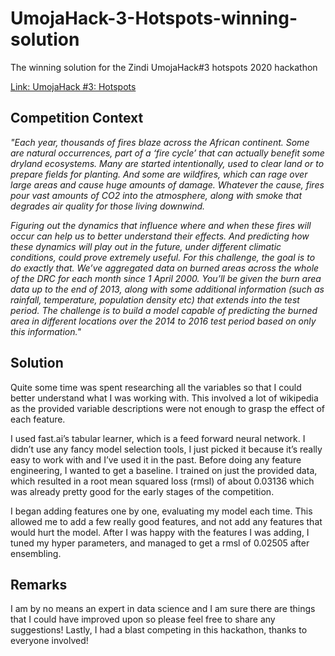 # UmojaHack-3-Hotspots-winning-solution
The winning solution for the Zindi UmojaHack#3 hotspots 2020 hackathon

[Link: UmojaHack #3: Hotspots](https://zindi.africa/hackathons/umojahack-3-hotspots)

## Competition Context
_"Each year, thousands of fires blaze across the African continent. Some are natural occurrences, part of a ‘fire cycle’ that can actually benefit some dryland ecosystems. Many are started intentionally, used to clear land or to prepare fields for planting. And some are wildfires, which can rage over large areas and cause huge amounts of damage. Whatever the cause, fires pour vast amounts of CO2 into the atmosphere, along with smoke that degrades air quality for those living downwind._

_Figuring out the dynamics that influence where and when these fires will occur can help us to better understand their effects. And predicting how these dynamics will play out in the future, under different climatic conditions, could prove extremely useful. For this challenge, the goal is to do exactly that. We’ve aggregated data on burned areas across the whole of the DRC for each month since 1 April 2000. You’ll be given the burn area data up to the end of 2013, along with some additional information (such as rainfall, temperature, population density etc) that extends into the test period. The challenge is to build a model capable of predicting the burned area in different locations over the 2014 to 2016 test period based on only this information."_

## Solution
Quite some time was spent researching all the variables so that I could better understand what I was working with. This involved a lot of wikipedia as the provided variable descriptions were not enough to grasp the effect of each feature. 

I used fast.ai’s tabular learner, which is a feed forward neural network. I didn’t use any fancy model selection tools, I just picked it because it’s really easy to work with and I’ve used it in the past. Before doing any feature engineering, I wanted to get a baseline. I trained on just the provided data, which resulted in a root mean squared loss (rmsl) of about 0.03136 which was already pretty good for the early stages of the competition.

I began adding features one by one, evaluating my model each time. This allowed me to add a few really good features, and not add any features that would hurt the model. After I was happy with the features I was adding, I tuned my hyper parameters,  and managed to get a rmsl of 0.02505 after ensembling.


## Remarks
I am by no means an expert in data science and I am sure there are things that I could have improved upon so please feel free to share any suggestions! Lastly, I had a blast competing in this hackathon, thanks to everyone involved!
